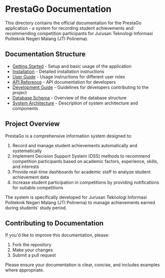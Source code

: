# PrestaGo Documentation

This directory contains the official documentation for the PrestaGo application - a system for recording student achievements and recommending competition participants for Jurusan Teknologi Informasi Politeknik Negeri Malang (JTI Polinema).

## Documentation Structure

- [Getting Started](./getting-started.md) - Setup and basic usage of the application
- [Installation](./installation.md) - Detailed installation instructions
- [User Guide](./user-guide.md) - Usage instructions for different user roles
- [API Reference](./api-reference.md) - API documentation for developers
- [Development Guide](./development-guide.md) - Guidelines for developers contributing to the project
- [Database Schema](./database-schema.md) - Overview of the database structure
- [System Architecture](./system-architecture.md) - Description of system architecture and components

## Project Overview

PrestaGo is a comprehensive information system designed to:
1. Record and manage student achievements automatically and systematically
2. Implement Decision Support System (DSS) methods to recommend competition participants based on academic factors, experience, skills, and interests
3. Provide real-time dashboards for academic staff to analyze student achievement data
4. Increase student participation in competitions by providing notifications for suitable competitions

The system is specifically developed for Jurusan Teknologi Informasi Politeknik Negeri Malang (JTI Polinema) to manage achievements earned during students' study period.

## Contributing to Documentation

If you'd like to improve this documentation, please:

1. Fork the repository
2. Make your changes
3. Submit a pull request

Please ensure your documentation is clear, concise, and includes examples where appropriate. 